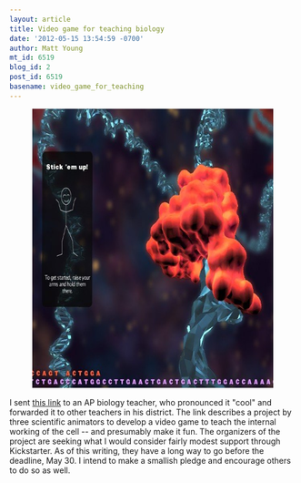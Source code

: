 ```yaml
---
layout: article
title: Video game for teaching biology
date: '2012-05-15 13:54:59 -0700'
author: Matt Young
mt_id: 6519
blog_id: 2
post_id: 6519
basename: video_game_for_teaching
---
```

<figure>
<img src="/uploads/2012/BiologyVideoGame_600.jpg" alt="BiologyVideoGame_600.jpg" width="600" height="490" />
<figcaption markdown="span"> 
</figcaption>
</figure>

I sent [ this link](http://www.kickstarter.com/projects/739831580/a-3d-biology-video-game-for-the-kinect) to an AP biology teacher, who pronounced it "cool" and forwarded it to other teachers in his district. The link describes a project by three scientific animators to develop a video game to teach the internal working of the cell -- and presumably make it fun. The organizers of the project are seeking what I would consider fairly modest support through Kickstarter.  As of this writing, they have a long way to go before the deadline, May 30. I intend to make a smallish pledge and encourage others to do so as well.
